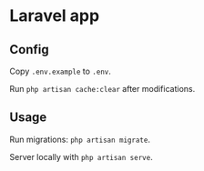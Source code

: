 # Laravel app

## Config

Copy `.env.example` to `.env`.

Run `php artisan cache:clear` after modifications.

## Usage

Run migrations: `php artisan migrate`.

Server locally with `php artisan serve`.

